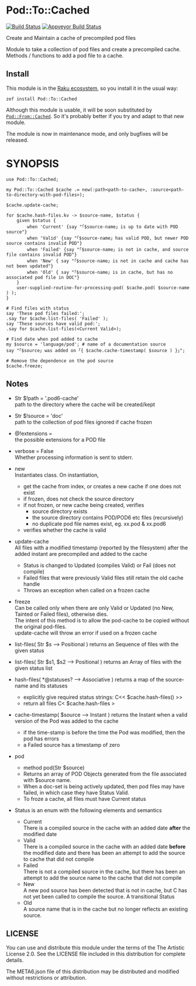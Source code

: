 # Pod::To::Cached

[![Build Status](https://travis-ci.com/perl6/Pod-To-Cached.svg?branch=master)](https://travis-ci.com/perl6/Pod-To-Cached)
[![Appveyor Build Status](https://ci.appveyor.com/api/projects/status/github/perl6/Pod-To-Cached?svg=true)](https://ci.appveyor.com/api/projects/status/github/perl6/Pod-To-Cached?svg=true)

Create and Maintain a cache of precompiled pod files

Module to take a collection of pod files and create a precompiled cache. Methods / functions
to add a pod file to a cache.

## Install

This module is in the [Raku ecosystem](https://modules.raku.org), so you
 install it in the usual way:

    zef install Pod::To::Cached

Although this module is usable, it will be soon substituted by [`Pod::From::Cached`](https://github.com/finanalyst/raku-pod-from-cache). So it's
 probably better if you try and adapt to that new module.

The module is now in maintenance mode, and only bugfixes will be released.

# SYNOPSIS
```perl6
use Pod::To::Cached;

my Pod::To::Cached $cache .= new(:path<path-to-cache>, :source<path-to-directory-with-pod-files>);

$cache.update-cache;

for $cache.hash-files.kv -> $source-name, $status {
    given $status {
        when 'Current' {say "｢$source-name｣ is up to date with POD source"}
        when 'Valid' {say "｢$source-name｣ has valid POD, but newer POD source contains invalid POD"}
        when 'Failed' {say "｢$source-name｣ is not in cache, and source file contains invalid POD"}
        when 'New' { say "｢$source-name｣ is not in cache and cache has not been updated"}
        when 'Old' { say "｢$source-name｣ is in cache, but has no associated pod file in DOC"}
    }
    user-supplied-routine-for-processing-pod( $cache.pod( $source-name ) );
}

# Find files with status
say 'These pod files failed:';
.say for $cache.list-files( 'Failed' );
say 'These sources have valid pod:';
.say for $cache.list-files(<Current Valid>);

# Find date when pod added to cache
my $source = 'language/pod'; # name of a documentation source
say "｢$source｣ was added on ｢{ $cache.cache-timestamp( $source ) }｣";

# Remove the dependence on the pod source
$cache.freeze;

```
## Notes
-  Str $!path = '.pod6-cache'  
    path to the directory where the cache will be created/kept

-  Str $!source = 'doc'  
    path to the collection of pod files
    ignored if cache frozen

-  @!extensions = <pod pod6>  
    the possible extensions for a POD file

-  verbose = False  
    Whether processing information is sent to stderr.

-  new  
    Instantiates class. On instantiation,
    - get the cache from index, or creates a new cache if one does not exist
    - if frozen, does not check the source directory
    - if not frozen, or new cache being created, verifies
        - source directory exists
        - the source directory contains POD/POD6 etc files (recursively)
        - no duplicate pod file names exist, eg. xx.pod & xx.pod6
    - verifies whether the cache is valid

-  update-cache  
    All files with a modified timestamp (reported by the filesystem) after the added instant are precompiled and added to the cache
    - Status is changed to Updated (compiles Valid) or Fail (does not compile)
    - Failed files that were previously Valid files still retain the old cache handle
    - Throws an exception when called on a frozen cache

-  freeze  
    Can be called only when there are only Valid or Updated (no New, Tainted or Failed files),
    otherwise dies.  
    The intent of this method is to allow the pod-cache to be copied without the original pod-files.  
    update-cache will throw an error if used on a frozen cache

-  list-files( Str $s --> Positional )
    returns an Sequence of files with the given status

-  list-files( Str $s1, $s2 --> Positional )
    returns an Array of files with the given status list

-  hash-files( *@statuses? --> Associative )
    returns a map of the source-name and its statuses
    -  explicitly give required status strings: C<< $cache.hash-files(<Old Failed>) >>
    -  return all files C< $cache.hash-files >

-  cache-timestamp( $source --> Instant )
    returns the Instant when a valid version of the Pod was added to the cache
    -  if the time-stamp is before the time the Pod was modified, then the pod has errors
    -  a Failed source has a timestamp of zero

-  pod
    - method pod(Str $source)
    - Returns an array of POD Objects generated from the file associated with $source name.
    - When a doc-set is being actively updated, then pod files may have failed, in which case they have Status Valid.
    - To froze a cache, all files must have Current status

-  Status is an enum with the following elements and semantics
    -  Current  
         There is a compiled source in the cache with an added date **after** the modified date
    -  Valid  
    There is a compiled source in the cache with an added date **before** the modified date and there has been an attempt to add the source to cache that did not compile
    -  Failed  
    There is not a compiled source in the cache, but there has been an attempt to add the source name to the cache that did not compile
    -  New  
    A new pod source has been detected that is not in cache, but C<update-cache> has not yet been called to compile the source. A transitional Status
    -  Old  
    A source name that is in the cache but no longer reflects an existing source.

## LICENSE

You can use and distribute this module under the terms of the The Artistic License 2.0. See the LICENSE file included in this distribution for complete details.

The META6.json file of this distribution may be distributed and modified without restrictions or attribution.
